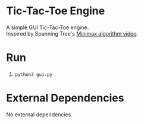 # Tic-Tac-Toe Engine
A simple GUI Tic-Tac-Toe engine.<br>
Inspired by Spanning Tree's [Minimax algorithm video](https://youtu.be/SLgZhpDsrfc).

# Run
1. `python3 gui.py`

# External Dependencies
No external dependencies.